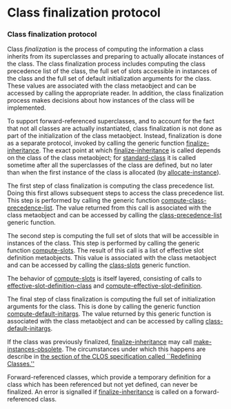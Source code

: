 Class finalization protocol
===========================

### Class finalization protocol

Class *finalization* is the process of computing the information a class inherits from its superclasses and preparing to actually allocate instances of the class. The class finalization process includes computing the class precedence list of the class, the full set of slots accessible in instances of the class and the full set of default initialization arguments for the class. These values are associated with the class metaobject and can be accessed by calling the appropriate reader. In addition, the class finalization process makes decisions about how instances of the class will be implemented.

To support forward-referenced superclasses, and to account for the fact that not all classes are actually instantiated, class finalization is not done as part of the initialization of the class metaobject. Instead, finalization is done as a separate protocol, invoked by calling the generic function [finalize-inheritance](/meta-object-protocol/finalize-inheritance). The exact point at which [finalize-inheritance](/meta-object-protocol/finalize-inheritance) is called depends on the class of the class metaobject; for [standard-class](/meta-object-protocol/class-standard-class) it is called sometime after all the superclasses of the class are defined, but no later than when the first instance of the class is allocated (by [allocate-instance](/meta-object-protocol/allocate-instance)).

The first step of class finalization is computing the class precedence list. Doing this first allows subsequent steps to access the class precedence list. This step is performed by calling the generic function [compute-class-precedence-list](/meta-object-protocol/compute-class-precedence-list). The value returned from this call is associated with the class metaobject and can be accessed by calling the [class-precedence-list](/meta-object-protocol/class-precedence-list) generic function.

The second step is computing the full set of slots that will be accessible in instances of the class. This step is performed by calling the generic function [compute-slots](/meta-object-protocol/compute-slots). The result of this call is a list of effective slot definition metaobjects. This value is associated with the class metaobject and can be accessed by calling the [class-slots](/meta-object-protocol/class-slots) generic function.

The behavior of [compute-slots](/meta-object-protocol/compute-slots) is itself layered, consisting of calls to [effective-slot-definition-class](/meta-object-protocol/effective-slot-definition-class) and [compute-effective-slot-definition](/meta-object-protocol/compute-effective-slot-definition).

The final step of class finalization is computing the full set of initialization arguments for the class. This is done by calling the generic function [compute-default-initargs](/meta-object-protocol/compute-default-initargs). The value returned by this generic function is associated with the class metaobject and can be accessed by calling [class-default-initargs](/meta-object-protocol/class-default-initargs).

If the class was previously finalized, [finalize-inheritance](/meta-object-protocol/finalize-inheritance) may call [make-instances-obsolete](/meta-object-protocol/make-instances-obsolete). The circumstances under which this happens are describe in [the section of the CLOS specification called ``Redefining Classes.''](http://www.cs.cmu.edu/Groups/AI/html/cltl/clm/node300.md#SECTION0032110000000000000000)

Forward-referenced classes, which provide a temporary definition for a class which has been referenced but not yet defined, can never be finalized. An error is signalled if [finalize-inheritance](/meta-object-protocol/finalize-inheritance) is called on a forward-referenced class.
